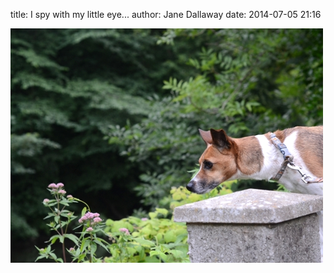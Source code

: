 
title: I spy with my little eye...
author: Jane Dallaway
date: 2014-07-05 21:16

<div><a href="/media/tp_IMG_20140705_211108.JPG"><img src="/media/tp_thumb_IMG_20140705_211108.JPG" width="500" height="375"/></a></div>


  
      